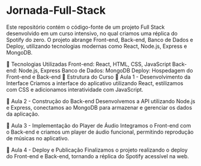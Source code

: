 # Jornada-Full-Stack
Este repositório contém o código-fonte de um projeto Full Stack desenvolvido em um curso intensivo, no qual criamos uma réplica do Spotify do zero. O projeto abrange Front-end, Back-end, Banco de Dados e Deploy, utilizando tecnologias modernas como React, Node.js, Express e MongoDB.

🚀 Tecnologias Utilizadas
Front-end: React, HTML, CSS, JavaScript
Back-end: Node.js, Express
Banco de Dados: MongoDB
Deploy: Hospedagem do Front-end e Back-end
📌 Estrutura do Curso
🔹 Aula 1 - Desenvolvimento da Interface
Criamos a interface do aplicativo utilizando React, estilizamos com CSS e adicionamos interatividade com JavaScript.

🔹 Aula 2 - Construção do Back-end
Desenvolvemos a API utilizando Node.js e Express, conectamos ao MongoDB para armazenar e gerenciar os dados da aplicação.

🔹 Aula 3 - Implementação do Player de Áudio
Integramos o Front-end com o Back-end e criamos um player de áudio funcional, permitindo reprodução de músicas no aplicativo.

🔹 Aula 4 - Deploy e Publicação
Finalizamos o projeto realizando o deploy do Front-end e Back-end, tornando a réplica do Spotify acessível na web.

